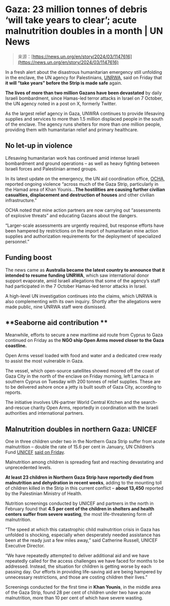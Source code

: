 <!--yml
category: 未分类
date: 2024-05-27 15:01:13
-->

# Gaza: 23 million tonnes of debris ‘will take years to clear’; acute malnutrition doubles in a month | UN News

> 来源：[https://news.un.org/en/story/2024/03/1147616](https://news.un.org/en/story/2024/03/1147616)

In a fresh alert about the disastrous humanitarian emergency still unfolding in the enclave, the UN agency for Palestinians, [UNRWA](https://www.unrwa.org/), said on Friday that **it will “take years” before the Strip is made safe** again.

**The lives of more than two million Gazans have been devastated** by daily Israeli bombardment, since Hamas-led terror attacks in Israel on 7 October, the UN agency noted in a post on X, formerly Twitter.

As the largest relief agency in Gaza, UNWRA continues to provide lifesaving supplies and services to more than 1.5 million displaced people in the south of the enclave. The agency runs shelters for more than one million people, providing them with humanitarian relief and primary healthcare.

## **No let-up in violence**

Lifesaving humanitarian work has continued amid intense Israeli bombardment and ground operations – as well as heavy fighting between Israeli forces and Palestinian armed groups.

In its latest update on the emergency, the UN aid coordination office, [OCHA](https://www.unocha.org/), reported ongoing violence “across much of the Gaza Strip, particularly in the Hamad area of Khan Younis…**The hostilities are causing further civilian casualties, displacement and destruction of houses** and other civilian infrastructure.”

OCHA noted that mine action partners are now carrying out “assessments of explosive threats” and educating Gazans about the dangers. 

“Larger-scale assessments are urgently required, but response efforts have been hampered by restrictions on the import of humanitarian mine action supplies and authorization requirements for the deployment of specialized personnel.”

## **Funding boost**

The news came as **Australia became the latest country to announce that it intended to resume funding UNRWA**, which saw international donor support evaporate, amid Israeli allegations that some of the agency’s staff had participated in the 7 October Hamas-led terror attacks in Israel.

A high-level UN investigation continues into the claims, which UNRWA is also complementing with its own inquiry. Shortly after the allegations were made public, nine UNRWA staff were dismissed.

## **Seaborne aid contribution **

Meanwhile, efforts to secure a new maritime aid route from Cyprus to Gaza continued on Friday as the **NGO ship Open Arms moved closer to the Gaza coastline.**

Open Arms vessel loaded with food and water and a dedicated crew ready to assist the most vulnerable in Gaza.

The vessel, which open-source satellites showed moored off the coast of Gaza City in the north of the enclave on Friday morning, left Larnaca in southern Cyprus on Tuesday with 200 tonnes of relief supplies. These are to be delivered ashore once a jetty is built south of Gaza City, according to reports.

The initiative involves UN-partner World Central Kitchen and the search-and-rescue charity Open Arms, reportedly in coordination with the Israeli authorities and international partners.

## **Malnutrition doubles in northern Gaza: UNICEF**

One in three children under two in the Northern Gaza Strip suffer from acute malnutrition – double the rate of 15.6 per cent in January, UN Children’s Fund [UNICEF](https://www.unicef.org/) [said on Friday](https://www.unicef.org/press-releases/acute-malnutrition-has-doubled-one-month-north-gaza-strip-unicef).

Malnutrition among children is spreading fast and reaching devastating and unprecedented levels.

**At least 23 children in Northern Gaza Strip have reportedly died from malnutrition and dehydration in recent weeks**, adding to the mounting toll of children killed in the Strip in this current conflict – **about 13,450** reported by the Palestinian Ministry of Health.

Nutrition screenings conducted by UNICEF and partners in the north in February found that **4.5 per cent of the children in shelters and health centers suffer from severe wasting**, the most life-threatening form of malnutrition.

“The speed at which this catastrophic child malnutrition crisis in Gaza has unfolded is shocking, especially when desperately needed assistance has been at the ready just a few miles away,” said Catherine Russell, UNICEF Executive Director.

“We have repeatedly attempted to deliver additional aid and we have repeatedly called for the access challenges we have faced for months to be addressed. Instead, the situation for children is getting worse by each passing day. Our efforts in providing life-saving aid are being hampered by unnecessary restrictions, and those are costing children their lives.”

Screenings conducted for the first time in **Khan Younis**, in the middle area of the Gaza Strip, found 28 per cent of children under two have acute malnutrition, more than 10 per cent of which have severe wasting.